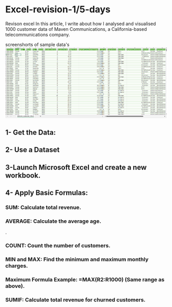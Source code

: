 # Excel-revision-1/5-days
Revison excel
In this article, I write about how I analysed and visualised 1000 customer data of Maven Communications, a California-based telecommunications company.

screenshorts of sample data's
![image alt](https://github.com/Udayagour14/Telecom-Churn-Minimization-Strategy/blob/main/5.-Customer-churn-article.png?raw=true)

##  1- Get the Data:

## 2- Use a Dataset

## 3-Launch Microsoft Excel and create a new workbook.


## 4- Apply Basic Formulas:

### SUM: Calculate total revenue.
### AVERAGE: Calculate the average age.
.
### COUNT: Count the number of customers.
### MIN and MAX: Find the minimum and maximum monthly charges.

### Maximum Formula Example: =MAX(R2:R1000) (Same range as above).
### SUMIF: Calculate total revenue for churned customers.

